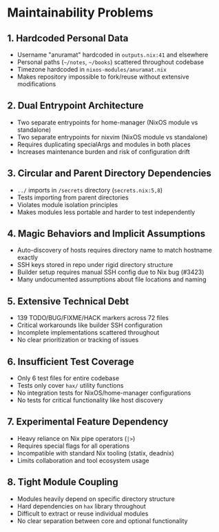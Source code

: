 # Maintainability Problems

## 1. Hardcoded Personal Data
- Username "anuramat" hardcoded in `outputs.nix:41` and elsewhere
- Personal paths (`~/notes`, `~/books`) scattered throughout codebase
- Timezone hardcoded in `nixos-modules/anuramat.nix`
- Makes repository impossible to fork/reuse without extensive modifications

## 2. Dual Entrypoint Architecture
- Two separate entrypoints for home-manager (NixOS module vs standalone)
- Two separate entrypoints for nixvim (NixOS module vs standalone)
- Requires duplicating specialArgs and modules in both places
- Increases maintenance burden and risk of configuration drift

## 3. Circular and Parent Directory Dependencies
- `../` imports in `/secrets` directory (`secrets.nix:5,8`)
- Tests importing from parent directories
- Violates module isolation principles
- Makes modules less portable and harder to test independently

## 4. Magic Behaviors and Implicit Assumptions
- Auto-discovery of hosts requires directory name to match hostname exactly
- SSH keys stored in repo under rigid directory structure
- Builder setup requires manual SSH config due to Nix bug (#3423)
- Many undocumented assumptions about file locations and naming

## 5. Extensive Technical Debt
- 139 TODO/BUG/FIXME/HACK markers across 72 files
- Critical workarounds like builder SSH configuration
- Incomplete implementations scattered throughout
- No clear prioritization or tracking of issues

## 6. Insufficient Test Coverage
- Only 6 test files for entire codebase
- Tests only cover `hax/` utility functions
- No integration tests for NixOS/home-manager configurations
- No tests for critical functionality like host discovery

## 7. Experimental Feature Dependency
- Heavy reliance on Nix pipe operators (`|>`)
- Requires special flags for all operations
- Incompatible with standard Nix tooling (statix, deadnix)
- Limits collaboration and tool ecosystem usage

## 8. Tight Module Coupling
- Modules heavily depend on specific directory structure
- Hard dependencies on `hax` library throughout
- Difficult to extract or reuse individual modules
- No clear separation between core and optional functionality
